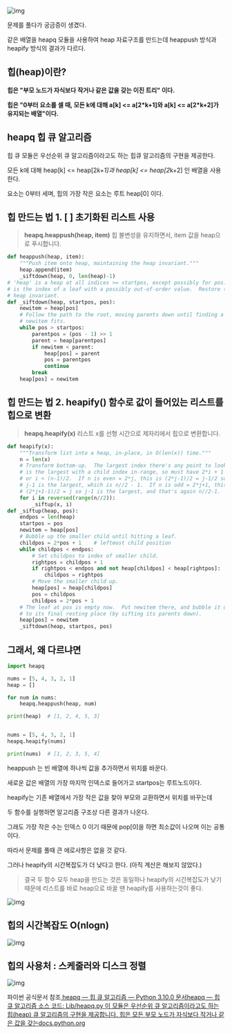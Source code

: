![img](https://blog.kakaocdn.net/dn/cLRnfg/btrjD2msBO7/mg8PwciyxfsH54RVhYvxCK/img.png)

문제를 풀다가 궁금증이 생겼다.

같은 배열을 heapq 모듈을 사용하여 heap 자료구조를 만드는데 heappush 방식과 heapify 방식의 결과가 다르다.



## 힙(heap)이란?

**힙은 "부모 노드가 자식보다 작거나 같은 값을 갖는 이진 트리" 이다.**

**힙은 "0부터 요소를 셀 때, 모든 k에 대해 a[k] <= a[2\*k+1]와 a[k] <= a[2\*k+2]가 유지되는 배열"이다.**



## heapq 힙 큐 알고리즘

힙 큐 모듈은 우선순위 큐 알고리즘이라고도 하는 힙큐 알고리즘의 구현을 제공한다.

모든 k에 대해 heap[k] <= heap[2*k+1]과 heap[k] <= heap[2*k+2] 인 배열을 사용한다.

요소는 0부터 세며, 힙의 가장 작은 요소는 루트 heap[0] 이다.



## 힙 만드는 법 1. [ ] 초기화된 리스트 사용

> **heapq.heappush(heap, item)**
> 힙 불변성을 유지하면서, item 값을 heap으로 푸시합니다.

```python
def heappush(heap, item):
    """Push item onto heap, maintaining the heap invariant."""
    heap.append(item)
    _siftdown(heap, 0, len(heap)-1)
# 'heap' is a heap at all indices >= startpos, except possibly for pos.  pos
# is the index of a leaf with a possibly out-of-order value.  Restore the
# heap invariant.
def _siftdown(heap, startpos, pos):
    newitem = heap[pos]
    # Follow the path to the root, moving parents down until finding a place
    # newitem fits.
    while pos > startpos:
        parentpos = (pos - 1) >> 1
        parent = heap[parentpos]
        if newitem < parent:
            heap[pos] = parent
            pos = parentpos
            continue
        break
    heap[pos] = newitem
```

##  

## 힙 만드는 법 2. heapify() 함수로 값이 들어있는 리스트를 힙으로 변환

> **heapq.heapify(x)**
> 리스트 x를 선형 시간으로 제자리에서 힙으로 변환합니다.

```python
def heapify(x):
    """Transform list into a heap, in-place, in O(len(x)) time."""
    n = len(x)
    # Transform bottom-up.  The largest index there's any point to looking at
    # is the largest with a child index in-range, so must have 2*i + 1 < n,
    # or i < (n-1)/2.  If n is even = 2*j, this is (2*j-1)/2 = j-1/2 so
    # j-1 is the largest, which is n//2 - 1.  If n is odd = 2*j+1, this is
    # (2*j+1-1)/2 = j so j-1 is the largest, and that's again n//2-1.
    for i in reversed(range(n//2)):
        _siftup(x, i)
def _siftup(heap, pos):
    endpos = len(heap)
    startpos = pos
    newitem = heap[pos]
    # Bubble up the smaller child until hitting a leaf.
    childpos = 2*pos + 1    # leftmost child position
    while childpos < endpos:
        # Set childpos to index of smaller child.
        rightpos = childpos + 1
        if rightpos < endpos and not heap[childpos] < heap[rightpos]:
            childpos = rightpos
        # Move the smaller child up.
        heap[pos] = heap[childpos]
        pos = childpos
        childpos = 2*pos + 1
    # The leaf at pos is empty now.  Put newitem there, and bubble it up
    # to its final resting place (by sifting its parents down).
    heap[pos] = newitem
    _siftdown(heap, startpos, pos)
```



## 그래서, 왜 다르냐면

```python
import heapq

nums = [5, 4, 3, 2, 1]
heap = []

for num in nums:
    heapq.heappush(heap, num)

print(heap)  # [1, 2, 4, 5, 3]


nums = [5, 4, 3, 2, 1]
heapq.heapify(nums)

print(nums)  # [1, 2, 3, 5, 4]
```

heappush 는 빈 배열에 하나씩 값을 추가하면서 위치를 바꾼다.

새로운 값은 배열의 가장 마지막 인덱스로 들어가고 startpos는 루트노드이다.



heapify는 기존 배열에서 가장 작은 값을 찾아 부모와 교환하면서 위치를 바꾸는데

두 함수를 실행하면 알고리즘 구조상 다른 결과가 나온다.



그래도 가장 작은 수는 인덱스 0 이기 때문에 pop[0]을 하면 최소값이 나오며 이는 공통이다.

따라서 문제를 풀때 큰 에로사항은 없을 것 같다.

그러나 heapify의 시간복잡도가 더 낮다고 한다. (아직 계산은 해보지 않았다.)



> 결국 두 함수 모두 heap을 만드는 것은 동일하나 heapify의 시간복잡도가 낮기 때문에
> 리스트를 바로 heap으로 바꿀 땐 heapify를 사용하는것이 좋다.



![img](https://blog.kakaocdn.net/dn/xl3sS/btrjD1Vngr2/WnaoaXKhjxYLEI6k1QXkL0/img.jpg)



## 힙의 시간복잡도 O(nlogn)

![img](https://blog.kakaocdn.net/dn/beiIhe/btrjLyi9SJ6/5W9I5kK8H35QoKHdH1TsZK/img.png)

## 힙의 사용처 : 스케줄러와 디스크 정렬

![img](https://blog.kakaocdn.net/dn/lLC16/btrjJzC8GDN/24RV1QkbYzT4H3HsyC6gdk/img.png)





파이썬 공식문서 참조[
heapq — 힙 큐 알고리즘 — Python 3.10.0 문서heapq — 힙 큐 알고리즘 소스 코드: Lib/heapq.py 이 모듈은 우선순위 큐 알고리즘이라고도 하는 힙(heap) 큐 알고리즘의 구현을 제공합니다. 힙은 모든 부모 노드가 자식보다 작거나 같은 값을 갖는docs.python.org](https://docs.python.org/ko/3/library/heapq.html)
